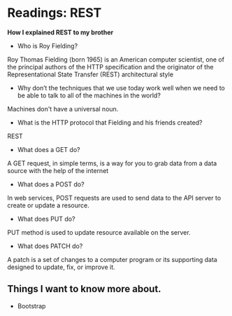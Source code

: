 # Readings: REST

**How I explained REST to my brother**

- Who is Roy Fielding?

Roy Thomas Fielding (born 1965) is an American computer scientist, one of the principal authors of the HTTP specification and the originator of the Representational State Transfer (REST) architectural style
- Why don’t the techniques that we use today work well when we need to be able to talk to all of the machines in the world?

Machines don't have a universal noun.
- What is the HTTP protocol that Fielding and his friends created?

REST
- What does a GET do?

A GET request, in simple terms, is a way for you to grab data from a data source with the help of the internet
- What does a POST do?

In web services, POST requests are used to send data to the API server to create or update a resource.
- What does PUT do?

PUT method is used to update resource available on the server.
- What does PATCH do?

A patch is a set of changes to a computer program or its supporting data designed to update, fix, or improve it.

## Things I want to know more about. 

- Bootstrap
